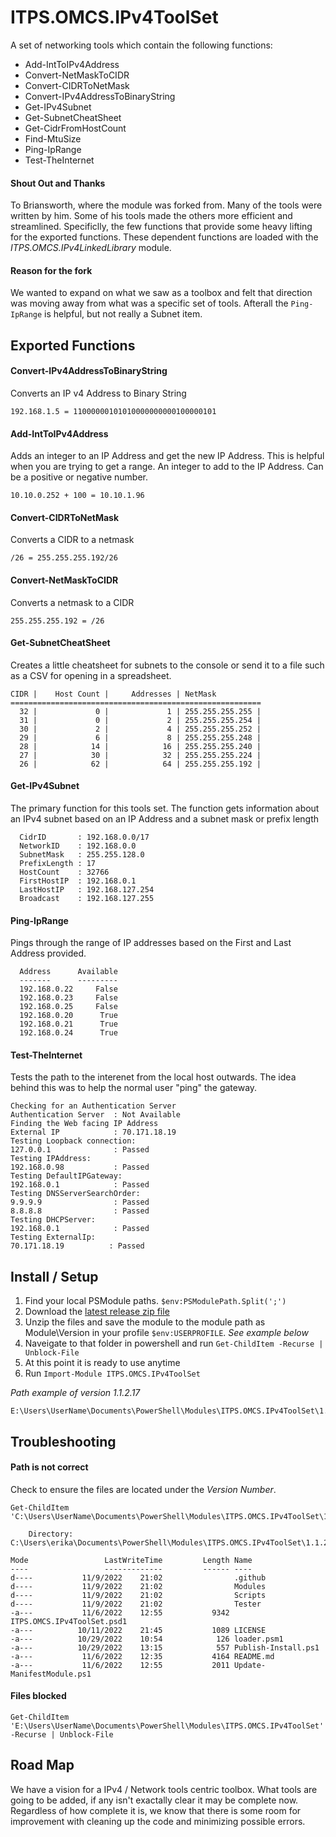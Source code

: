 # ITPS.OMCS.IPv4ToolSet

A set of networking tools which contain the following functions: 

- Add-IntToIPv4Address
- Convert-NetMaskToCIDR
- Convert-CIDRToNetMask
- Convert-IPv4AddressToBinaryString
- Get-IPv4Subnet
- Get-SubnetCheatSheet 
- Get-CidrFromHostCount
- Find-MtuSize
- Ping-IpRange
- Test-TheInternet

#### Shout Out and Thanks
To Briansworth, where the module was forked from. Many of the tools were written by him.  Some of his tools made the others more efficient and streamlined.  Specificlly, the few functions that provide some heavy lifting for the exported functions.  These dependent functions are loaded with the _ITPS.OMCS.IPv4LinkedLibrary_ module.   

#### Reason for the fork
We wanted to expand on what we saw as a toolbox and felt that direction was moving away from what was a specific set of tools.  Afterall the `Ping-IpRange` is helpful, but not really a Subnet item.  

## Exported Functions 

#### Convert-IPv4AddressToBinaryString
Converts an IP v4 Address to Binary String 

    192.168.1.5 = 11000000101010000000000100000101


#### Add-IntToIPv4Address
Adds an integer to an IP Address and get the new IP Address.  This is helpful when you are trying to get a range.        An integer to add to the IP Address. Can be a positive or negative number.

	10.10.0.252 + 100 = 10.10.1.96


#### Convert-CIDRToNetMask
Converts a CIDR to a netmask 

    /26 = 255.255.255.192/26

#### Convert-NetMaskToCIDR 
Converts a netmask to a CIDR

    255.255.255.192 = /26


#### Get-SubnetCheatSheet
Creates a little cheatsheet for subnets to the console or send it to a file such as a CSV for opening in a spreadsheet.

    CIDR |    Host Count |     Addresses | NetMask       
    ========================================================
      32 |             0 |             1 | 255.255.255.255 | 
      31 |             0 |             2 | 255.255.255.254 | 
      30 |             2 |             4 | 255.255.255.252 | 
      29 |             6 |             8 | 255.255.255.248 | 
      28 |            14 |            16 | 255.255.255.240 | 
      27 |            30 |            32 | 255.255.255.224 | 
      26 |            62 |            64 | 255.255.255.192 | 


#### Get-IPv4Subnet
The primary function for this tools set.  The function gets information about an IPv4 subnet based on an IP Address and a subnet mask or prefix length

      CidrID       : 192.168.0.0/17
      NetworkID    : 192.168.0.0
      SubnetMask   : 255.255.128.0
      PrefixLength : 17
      HostCount    : 32766
      FirstHostIP  : 192.168.0.1
      LastHostIP   : 192.168.127.254
      Broadcast    : 192.168.127.255

#### Ping-IpRange
Pings through the range of IP addresses based on the First and Last Address provided.

      Address      Available
      -------      ---------
      192.168.0.22     False
      192.168.0.23     False
      192.168.0.25     False
      192.168.0.20      True
      192.168.0.21      True
      192.168.0.24      True


#### Test-TheInternet 
Tests the path to the interenet from the local host outwards.  The idea behind this was to help the normal user "ping" the gateway.  

	Checking for an Authentication Server
	Authentication Server  : Not Available           
	Finding the Web facing IP Address
	External IP            : 70.171.18.19           
	Testing Loopback connection:
	127.0.0.1              : Passed                  
	Testing IPAddress:
	192.168.0.98           : Passed                  
	Testing DefaultIPGateway:
	192.168.0.1            : Passed                  
	Testing DNSServerSearchOrder:
	9.9.9.9                : Passed                  
	8.8.8.8                : Passed                  
	Testing DHCPServer:
	192.168.0.1            : Passed                  
	Testing ExternalIp:
	70.171.18.19          : Passed        


## Install / Setup
1. Find your local PSModule paths.  `$env:PSModulePath.Split(';')` 
1. Download the [latest release zip file](https://github.com/KnarrStudio/ITPS.OMCS.IPv4ToolSet/releases)
1. Unzip the files and save the module to the module path as Module\Version in your profile `$env:USERPROFILE`. _See example below_    
1. Naveigate to that folder in powershell and run `Get-ChildItem -Recurse | Unblock-File` 
1. At this point it is ready to use anytime
1. Run `Import-Module ITPS.OMCS.IPv4ToolSet`

*Path example of version 1.1.2.17* 
```
E:\Users\UserName\Documents\PowerShell\Modules\ITPS.OMCS.IPv4ToolSet\1.1.2.17 
```

## Troubleshooting

#### Path is not correct  
Check to ensure the files are located under the _Version Number_.  
```
Get-ChildItem 'C:\Users\UserName\Documents\PowerShell\Modules\ITPS.OMCS.IPv4ToolSet\1.1.2.17'

    Directory: C:\Users\erika\Documents\PowerShell\Modules\ITPS.OMCS.IPv4ToolSet\1.1.2.17

Mode                 LastWriteTime         Length Name
----                 -------------         ------ ----
d----           11/9/2022    21:02                .github
d----           11/9/2022    21:02                Modules
d----           11/9/2022    21:02                Scripts
d----           11/9/2022    21:02                Tester
-a---           11/6/2022    12:55           9342 ITPS.OMCS.IPv4ToolSet.psd1
-a---          10/11/2022    21:45           1089 LICENSE
-a---          10/29/2022    10:54            126 loader.psm1
-a---          10/29/2022    13:15            557 Publish-Install.ps1
-a---           11/6/2022    12:35           4164 README.md
-a---           11/6/2022    12:55           2011 Update-ManifestModule.ps1
```

#### Files blocked 
`Get-ChildItem 'E:\Users\UserName\Documents\PowerShell\Modules\ITPS.OMCS.IPv4ToolSet' -Recurse | Unblock-File`


## Road Map 
We have a vision for a IPv4 / Network tools centric toolbox.  What tools are going to be added, if any isn't exactally clear it may be complete now.  
Regardless of how complete it is, we know that there is some room for improvement with cleaning up the code and minimizing possible errors.


 
